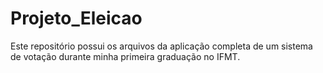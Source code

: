 # Projeto_Eleicao
 Este repositório possui os arquivos da aplicação completa de um sistema de votação durante minha primeira graduação no IFMT.

